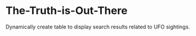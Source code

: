 # The-Truth-is-Out-There
Dynamically create table to display search results related to UFO sightings.
